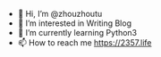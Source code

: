- 👋 Hi, I’m @zhouzhoutu
- 👀 I’m interested in Writing Blog
- 🌱 I’m currently learning Python3
- 📫 How to reach me https://2357.life

